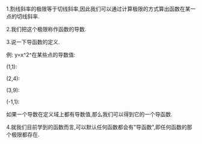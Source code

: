 1.割线斜率的极限等于切线斜率,因此我们可以通过计算极限的方式算出函数在某一点的切线斜率.

2.我们把这个极限称作函数的导数.

3.说一下导函数的定义.

例: y=x^2^在某些点的导数值:

(1,1):

(2,4):

(3,9):

(-1,1):



如果一个导数在定义域上都有导数值,那么我们可以得到它的一个导函数.



4.就我们目前学到的函数而言,可以默认任何函数都会有"导函数",即任何函数的那个极限都存在.

